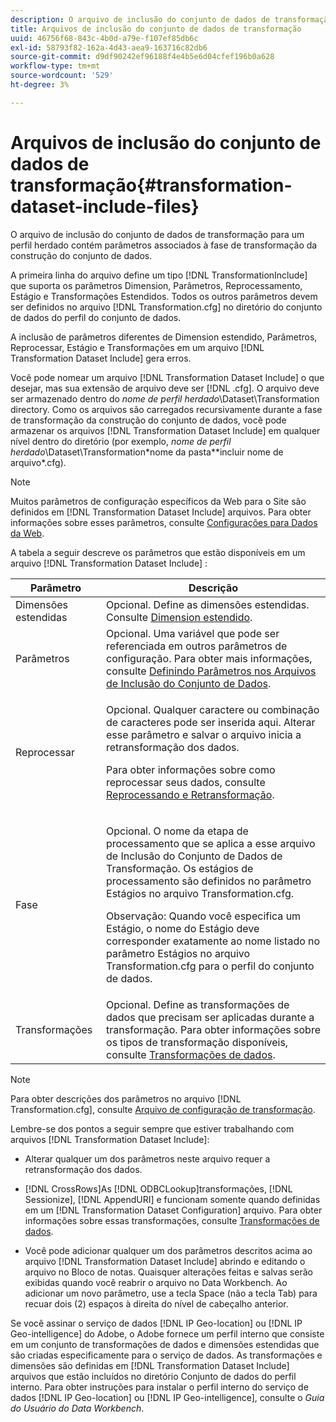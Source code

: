```yaml
---
description: O arquivo de inclusão do conjunto de dados de transformação para um perfil herdado contém parâmetros associados à fase de transformação da construção do conjunto de dados.
title: Arquivos de inclusão do conjunto de dados de transformação
uuid: 46756f68-843c-4b0d-a79e-f107ef85db6c
exl-id: 58793f82-162a-4d43-aea9-163716c82db6
source-git-commit: d9df90242ef96188f4e4b5e6d04cfef196b0a628
workflow-type: tm+mt
source-wordcount: '529'
ht-degree: 3%

---
```


# Arquivos de inclusão do conjunto de dados de transformação{#transformation-dataset-include-files}

O arquivo de inclusão do conjunto de dados de transformação para um perfil herdado contém parâmetros associados à fase de transformação da construção do conjunto de dados.

A primeira linha do arquivo define um tipo [!DNL TransformationInclude] que suporta os parâmetros Dimension, Parâmetros, Reprocessamento, Estágio e Transformações Estendidos. Todos os outros parâmetros devem ser definidos no arquivo [!DNL Transformation.cfg] no diretório do conjunto de dados do perfil do conjunto de dados.

A inclusão de parâmetros diferentes de Dimension estendido, Parâmetros, Reprocessar, Estágio e Transformações em um arquivo [!DNL Transformation Dataset Include] gera erros.

Você pode nomear um arquivo [!DNL Transformation Dataset Include] o que desejar, mas sua extensão de arquivo deve ser [!DNL .cfg]. O arquivo deve ser armazenado dentro do *nome de perfil herdado*\Dataset\Transformation directory. Como os arquivos são carregados recursivamente durante a fase de transformação da construção do conjunto de dados, você pode armazenar os arquivos [!DNL Transformation Dataset Include] em qualquer nível dentro do diretório (por exemplo, *nome de perfil herdado*\Dataset\Transformation\*nome da pasta*\*incluir nome de arquivo*.cfg).

>[!NOTE]
>
>Muitos parâmetros de configuração específicos da Web para o Site são definidos em [!DNL Transformation Dataset Include] arquivos. Para obter informações sobre esses parâmetros, consulte [Configurações para Dados da Web](../../../../home/c-dataset-const-proc/c-config-web-data/c-config-web-data.md#concept-9a306b65483a484bb3f6f3c1d7e77519).

A tabela a seguir descreve os parâmetros que estão disponíveis em um arquivo [!DNL Transformation Dataset Include] :

<table id="table_7BD343888D9145BCBA889B531A4D18F8"> 
 <thead> 
  <tr> 
   <th colname="col1" class="entry"> Parâmetro </th> 
   <th colname="col2" class="entry"> Descrição </th> 
  </tr> 
 </thead>
 <tbody> 
  <tr> 
   <td colname="col1"> Dimensões estendidas </td> 
   <td colname="col2"> Opcional. Define as dimensões estendidas. Consulte <a href="../../../../home/c-dataset-const-proc/c-ex-dim/c-abt-ex-dim.md"> Dimension estendido</a>. </td> 
  </tr> 
  <tr> 
   <td colname="col1"> Parâmetros </td> 
   <td colname="col2"> Opcional. Uma variável que pode ser referenciada em outros parâmetros de configuração. Para obter mais informações, consulte <a href="../../../../home/c-dataset-const-proc/c-dataset-inc-files/c-def-param-dataset-inc-files/c-def-param-dataset-inc-files.md#concept-5ad06acc8dc44bf2a99643fafdd56b50"> Definindo Parâmetros nos Arquivos de Inclusão do Conjunto de Dados</a>. </td> 
  </tr> 
  <tr> 
   <td colname="col1"> Reprocessar </td> 
   <td colname="col2"> <p>Opcional. Qualquer caractere ou combinação de caracteres pode ser inserida aqui. Alterar esse parâmetro e salvar o arquivo inicia a retransformação dos dados. </p> <p> Para obter informações sobre como reprocessar seus dados, consulte <a href="../../../../home/c-dataset-const-proc/c-reproc-retrans/c-unst-reproc-retrans.md"> Reprocessando e Retransformação</a>. </p> </td> 
  </tr> 
  <tr> 
   <td colname="col1"> Fase </td> 
   <td colname="col2"> <p>Opcional. O nome da etapa de processamento que se aplica a esse arquivo <span class="wintitle"> de Inclusão do Conjunto de Dados de Transformação</span>. Os estágios de processamento são definidos no parâmetro Estágios no arquivo <span class="filepath"> Transformation.cfg</span>. </p> <p> <p>Observação: Quando você especifica um Estágio, o nome do Estágio deve corresponder exatamente ao nome listado no parâmetro Estágios no arquivo <span class="filepath"> Transformation.cfg</span> para o perfil do conjunto de dados. </p> </p> </td> 
  </tr> 
  <tr> 
   <td colname="col1"> Transformações </td> 
   <td colname="col2"> Opcional. Define as transformações de dados que precisam ser aplicadas durante a transformação. Para obter informações sobre os tipos de transformação disponíveis, consulte <a href="../../../../home/c-dataset-const-proc/c-data-trans/c-abt-transf.md"> Transformações de dados</a>. </td> 
  </tr> 
 </tbody> 
</table>

>[!NOTE]
>
>Para obter descrições dos parâmetros no arquivo [!DNL Transformation.cfg], consulte [Arquivo de configuração de transformação](../../../../home/c-dataset-const-proc/c-trans-config-file/c-abt-trans-config-file.md).

Lembre-se dos pontos a seguir sempre que estiver trabalhando com arquivos [!DNL Transformation Dataset Include]:

* Alterar qualquer um dos parâmetros neste arquivo requer a retransformação dos dados.
* [!DNL CrossRows]As  [!DNL ODBCLookup]transformações,  [!DNL Sessionize],  [!DNL AppendURI]  e funcionam somente quando definidas em um  [!DNL Transformation Dataset Configuration] arquivo. Para obter informações sobre essas transformações, consulte [Transformações de dados](../../../../home/c-dataset-const-proc/c-data-trans/c-abt-transf.md).

* Você pode adicionar qualquer um dos parâmetros descritos acima ao arquivo [!DNL Transformation Dataset Include] abrindo e editando o arquivo no Bloco de notas. Quaisquer alterações feitas e salvas serão exibidas quando você reabrir o arquivo no Data Workbench. Ao adicionar um novo parâmetro, use a tecla Space (não a tecla Tab) para recuar dois (2) espaços à direita do nível de cabeçalho anterior.

Se você assinar o serviço de dados [!DNL IP Geo-location] ou [!DNL IP Geo-intelligence] do Adobe, o Adobe fornece um perfil interno que consiste em um conjunto de transformações de dados e dimensões estendidas que são criadas especificamente para o serviço de dados. As transformações e dimensões são definidas em [!DNL Transformation Dataset Include] arquivos que estão incluídos no diretório Conjunto de dados do perfil interno. Para obter instruções para instalar o perfil interno do serviço de dados [!DNL IP Geo-location] ou [!DNL IP Geo-intelligence], consulte o *Guia do Usuário do Data Workbench*.
